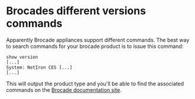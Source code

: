 # Brocades different versions commands

Apparently Brocade appliances support different commands.
The best way to search commands for your brocade product is to issue this command:

```
show version
[...]
System: NetIron CES [...]
[...]
```

This will output the product type and you'll be able to find the associated
commands on the [Brocade documentation site](http://www.brocade.com/content/html/en/command-reference-guide/netiron-05900-cliguide/index.html).
